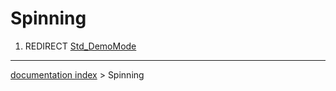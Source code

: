 # Spinning
1.  REDIRECT [Std\_DemoMode](Std_DemoMode.md)

---
[documentation index](../README.md) > Spinning
